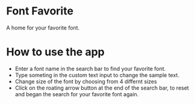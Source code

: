 # Font Favorite
A home for your favorite font.

# How to use the app
- Enter a font name in the search bar to find your favorite font.
- Type someting in the custom text input to change the sample text.
- Change size of the font by choosing from 4 differnt sizes
- Click on the roating arrow button at the end of the search bar, to reset and began the search for your favorite font again.
